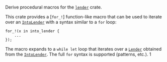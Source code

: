 Derive procedural macros for the [`lender`](https://crates.io/crates/Lender) crate.

This crate provides a [`for_!`] function-like macro that can be used to iterate over
an [`IntoLender`](https://docs.rs/lender/latest/lender/trait.IntoLender.html) with a
syntax similar to a `for` loop:
```[ignore]
for_!(x in into_lender {
    ...
});
```
The macro expands to a `while let` loop that iterates over a
[`Lender`](https://docs.rs/lender/latest/lender/trait.Lender.html) obtained from the
[`IntoLender`](https://docs.rs/lender/latest/lender/trait.IntoLender.html).
The full `for` syntax is supported (patterns, etc.).
1
